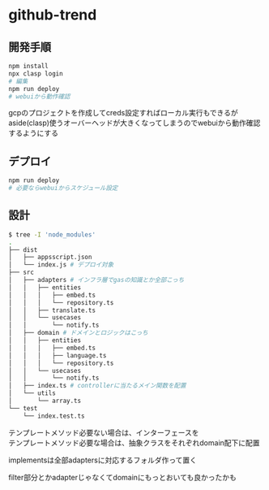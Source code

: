 <!--
Copyright 2023 lilpacy

Licensed under the Apache License, Version 2.0 (the "License");
you may not use this file except in compliance with the License.
You may obtain a copy of the License at

      http://www.apache.org/licenses/LICENSE-2.0

Unless required by applicable law or agreed to in writing, software
distributed under the License is distributed on an "AS IS" BASIS,
WITHOUT WARRANTIES OR CONDITIONS OF ANY KIND, either express or implied.
See the License for the specific language governing permissions and
limitations under the License.
-->

# github-trend

## 開発手順

```sh
npm install
npx clasp login
# 編集
npm run deploy
# webuiから動作確認
```

gcpのプロジェクトを作成してcreds設定すればローカル実行もできるが  
aside(clasp)使うオーバーヘッドが大きくなってしまうのでwebuiから動作確認するようにする

## デプロイ

```sh
npm run deploy
# 必要ならwebuiからスケジュール設定
```

## 設計

```sh
$ tree -I 'node_modules'
.
├── dist
│   ├── appsscript.json
│   └── index.js # デプロイ対象
├── src
│   ├── adapters # インフラ層でgasの知識とか全部こっち
│   │   ├── entities
│   │   │   ├── embed.ts
│   │   │   └── repository.ts
│   │   ├── translate.ts
│   │   └── usecases
│   │       └── notify.ts
│   ├── domain # ドメインとロジックはこっち
│   │   ├── entities
│   │   │   ├── embed.ts
│   │   │   ├── language.ts
│   │   │   └── repository.ts
│   │   └── usecases
│   │       └── notify.ts
│   ├── index.ts # controllerに当たるメイン関数を配置
│   └── utils
│       └── array.ts
└── test
    └── index.test.ts
```

テンプレートメソッド必要ない場合は、インターフェースを  
テンプレートメソッド必要な場合は、抽象クラスをそれぞれdomain配下に配置

implementsは全部adaptersに対応するフォルダ作って置く

filter部分とかadapterじゃなくてdomainにもっとおいても良かったかも

